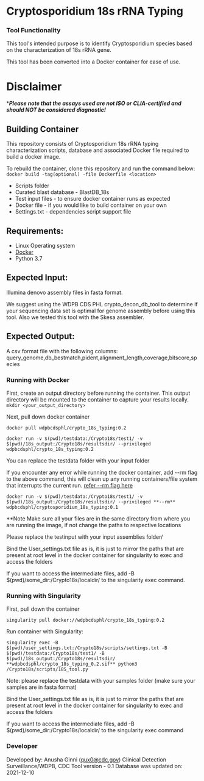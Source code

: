# Cryptosporidium 18s rRNA Typing


### Tool Functionality

This tool's intended purpose is to identify Cryptosporidium species based on the characterization of 18s rRNA gene. 

This tool has been converted into a Docker container for ease of use.

# Disclaimer

****Please note that the assays used are not ISO or CLIA-certified and should NOT be considered diagnostic!***

## Building Container
This repository consists of Cryptosporidium 18s rRNA typing characterization scripts, database and associated Docker file required to build a docker image.

To rebuild the container, clone this repository and run the command below:
`docker build -tag(optional) -file Dockerfile <location>`

- Scripts folder
- Curated blast database - BlastDB_18s
- Test input files - to ensure docker container runs as expected
- Docker file - if you would like to build container on your own
- Settings.txt - dependencies script support file

## Requirements:

- Linux Operating system 
- [Docker](https://docs.docker.com/) 
- Python 3.7

## Expected Input:

Illumina denovo assembly files in fasta format. 

We suggest using the WDPB CDS PHL crypto_decon_db_tool to determine if your sequencing data set is optimal for genome assembly before using this tool. Also we tested this tool with the Skesa assembler.


## Expected Output: 

A csv format file with the following columns: query_genome,db_bestmatch,pident,alignment_length,coverage,bitscore,species


### Running with Docker

First, create an output directory before running the container. This output directory will be mounted to the container to capture your results locally.
``` mkdir <your_output_directory>```

Next, pull down docker container

```
docker pull wdpbcdsphl/crypto_18s_typing:0.2
```
```
docker run -v $(pwd)/testdata:/Crypto18s/test1/ -v $(pwd)/18s_output:/Crypto18s/resultsdir/ --privileged wdpbcdsphl/crypto_18s_typing:0.2
```

You can replace the testdata folder with your input folder

If you encounter any error while running the docker container, add --rm flag to the above command, this will clean up any running containers/file system that interrupts the current run. [refer --rm flag here](https://docs.docker.com/engine/reference/run/#clean-up---rm)

```
docker run -v $(pwd)/testdata:/Crypto18s/test1/ -v $(pwd)/18s_output:/Crypto18s/resultsdir/ --privileged **--rm** wdpbcdsphl/cryptosporidium_18s_typing:0.1
```

**Note Make sure all your files are in the same directory from where you are running the image, if not change the paths to respective locations

Please replace the testinput with your input assemblies folder/

Bind the User_settings.txt file as is, it is just to mirror the paths that are present at root level in the docker container for singularity to exec and access the folders

If you want to access the intermediate files, add -B $(pwd)/some_dir:/Crypto18s/localdir/ to the singularity exec command.

### Running with Singularity
First, pull down the container
```
singularity pull docker://wdpbcdsphl/crypto_18s_typing:0.2
```
Run container with Singularity:

```
singularity exec -B $(pwd)/user_settings.txt:/Crypto18s/scripts/settings.txt -B $(pwd)/testdata:/Crypto18s/test1/ -B $(pwd)/18s_output:/Crypto18s/resultsdir/ **wdpbcdsphl/crypto_18s_typing_0.2.sif** python3 /Crypto18s/scripts/18S_tool.py 
```
Note:
please replace the testdata with your samples folder (make sure your samples are in fasta format)

Bind the User_settings.txt file as is, it is just to mirror the paths that are present at root level in the docker container for singularity to exec and access the folders

If you want to access the intermediate files, add -B $(pwd)/some_dir:/Crypto18s/localdir/ to the singularity exec command

### Developer
Developed by: Anusha Ginni (qux0@cdc.gov) Clinical Detection Surveillance/WDPB, CDC Tool version - 0.1 Database was updated on: 2021-12-10
